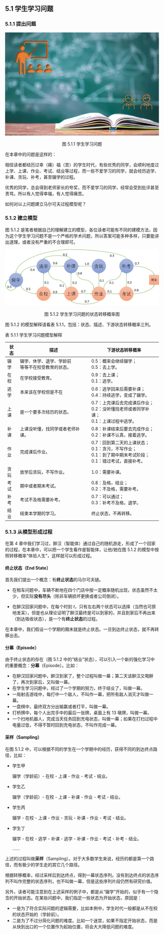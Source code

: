 
## 5.1 学生学习问题

### 5.1.1 提出问题

<center>
<img src="./img/Student-Cover.png" width="600">

图 5.1.1 学生学习问题
</center>

在本章中的问题是这样的：

相信读者都经历过幸（痛）福（苦）的学生时代，有些优秀的同学，会顺利地度过上学、上课、作业、考试、结业等过程，而一些不爱学习的同学，就会经历逃学、补课、贪玩、补考，甚至辍学的过程。

优秀的同学，总会得到老师家长的夸奖，而不爱学习的同学，经常会受到批评甚至责骂，所以有人觉得幸福，有人觉得痛苦。

如何对以上问题建立马尔可夫过程模型呢？

### 5.1.2 建立模型

图 5.1.2 是笔者根据自己的理解建立的模型，各位读者可能有不同的建模方法，因为这个学生学习问题不是一个严格的学术问题，所以答案可能多种多样，只要能讲出道理，或者没有严重的不合理即可。

<center>
<img src="./img/Student-Model.png">

图 5.1.2 学生学习问题的状态转移概率图
</center>

图 5.1.2 的模型解释请看表 5.1.1，包括：状态、描述、下游状态转移概率三列。

表 5.1.1 学生学习问题模型解释

|状态|描述|下游状态转移概率|
|-|-|-|
|辍学|辍学、休学、退学、学龄前<br>等等不在校受教育的状态。| 0.5：概率会继续辍学；<br>0.5：去上学。|
|在校|在学校接受教育。|0.9：去上课；<br>0.1：逃学。|
|逃学|本来该在学校但是不在|0.6：逃学回来后需要补课；<br>0.4：持续逃学，变成了辍学。|
|上课|是一个要多次经历的状态。|0.7：上完课后去完成课后作业；<br>0.2：没听懂找老师或者同学补课；<br>0.1：上课过程中逃学。|
|补课|上课没听懂，找同学或者老师补课。|0.8：补课结束后要去完成作业；<br>0.2：补课不认真，接着逃学。|
|作业|完成课后作业。|0.7：回到第二天的上课状态；<br>0.1：贪污，不写作业；<br>0.1：到了期中期末考试阶段；<br>0.1：错过考试，直接补考。|
|贪玩|放学后贪玩，不写作业。|1.0：需要补课。|
|考试|期中或者期末考试。|0.8：及格，结业；<br>0.2：不及格，需要补考。|
|补考|考试不及格需要补考。|0.7：可以通过；<br>0.3：补考不及格，退学。|
|结业|结束本学期的学习。|终止状态，不再转移。|


### 5.1.3 从模型形成过程

在第 4 章中我们学习过，醉汉（智能体）通过自己的随机游走，形成了一个回家的过程，在本章中，可以把一个学生看作是智能体，让他/她在图 5.1.2 的模型中按照转移概率“体验人生”，这样就可以形成过程。

#### 终止状态（End State）

首先我们提出一个概念：有**终止状态**的马尔可夫链。

- 在租车问题中，车辆不断地在四个门店中按一定概率随机出现，状态虽然不太少，但实际**没有尽头**（除非车辆损坏更换或者公司倒闭）。

- 在醉汉回家问题中，在每个时刻 $t$，只有左右两个状态可以选择（当然也可原地发呆），但是也从理论证明了醉汉最终是可以到家的，并且到家后不再出来（到达吸收状态），是一个有**终止状态**的过程。

在本章中，我们假设一个学期的期末就是终止状态。一旦到达终止状态，就不再转移出去。


#### 分幕（Episode）

由于终止状态的存在（图 5.1.2 中的“结业”状态），可以引入一个新的强化学习中的重要概念：**分幕**（Episode）。比如：

- 在醉汉回家问题中，醉汉到家了，整个过程叫做一幕；第二天该醉汉又喝醉了，再次到家后，又叫做一幕。
- 在学生学习问题中，经过了一个学期的努力，终于结业了，叫做一幕。
- 一局射击游戏中，每打中一个敌人，不叫作一幕，把所有敌人消灭才叫做一幕。
- 一盘棋中，最终双方分出输赢或者打平，叫做一幕。
- 打桥牌中，每个人出完手中的最后一张牌，桌面上有 13 墩牌，叫做一幕。
- 一个扫地机器人，完成当天任务回到充电状态，叫做一幕；如果在打扫过程中电量过低，不得不暂时回到充电状态，不叫作完成一幕。

#### 采样（Sampling）

在图 5.1.2 中，可以根据不同的学生在一个学期中的经历，获得不同的到达终点路径，比如：
- 学生甲

  辍学（学龄前）- 在校 - 上课 - 作业 - 考试 - 结业。

- 学生乙

  辍学（学龄前）- 在校 - 上课 - 补课 - 作业 - 考试 - 结业。

- 学生丙

  辍学 - 在校 - 上课 - 作业 - 贪玩 - 补课 - 作业 - 考试 - 结业。

- 学生丁

  辍学 - 在校 - 逃学 - 补课 - 逃学 - 补课 - 作业 - 考试 - 补考 - 结业。

  ......

上述的过程叫做**采样**（Sampling）。对于大多数学生来说，经历的都是第一个路径，而有极少的学生走的其它几个路径。

根据转移概率，经过采样后到达终点，得到一幕状态序列。没有到达终点的状态序列不叫作完整的状态序列，也不叫做一幕，但是这些序列片段仍然有研究价值。

另外，读者可能注意到在上述采样的例子中，都是从“辍学”开始的，似乎有一个隐含的开始状态。在某些问题中，我们指定一些状态为开始状态，原因是：

- 一是为了符合实际问题的逻辑需要，比如本例中，学生时代一般都是从不在校的状态开始的（学龄前）。
- 二是为了不过分简化问题的难度。比如一个迷宫，如果不指定开始状态，而是从快到出口的一个位置作为起始位置，将会大大降低问题的难度。
